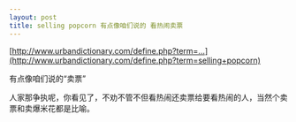 ```yaml
---
layout: post
title: selling popcorn 有点像咱们说的 看热闹卖票
---
```


[http://www.urbandictionary.com/define.php?term=...](http://www.urbandictionary.com/define.php?term=selling+popcorn)

有点像咱们说的“卖票”

人家那争执呢，你看见了，不劝不管不但看热闹还卖票给要看热闹的人，当然个卖票和卖爆米花都是比喻。
